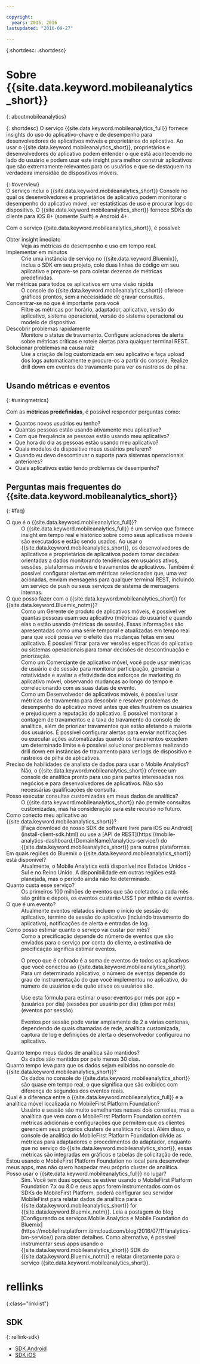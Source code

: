 ```yaml
---

copyright:
  years: 2015, 2016
lastupdated: "2016-09-27"

---
```

{:shortdesc: .shortdesc}

# Sobre {{site.data.keyword.mobileanalytics_short}}  
{: aboutmobileanalytics}

{: shortdesc}
O serviço {{site.data.keyword.mobileanalytics_full}}
fornece insights do uso do aplicativo-chave e de desempenho para desenvolvedores
de aplicativos móveis e proprietários do aplicativo. Ao usar o
{{site.data.keyword.mobileanalytics_short}},
proprietários e desenvolvedores do aplicativo podem entender o que está
acontecendo no lado do usuário e podem usar este insight para melhor construir
aplicativos que são extremamente relevantes para os usuários e que se
destaquem na verdadeira imensidão de dispositivos móveis. 

{: #overview}  
O serviço inclui o
{{site.data.keyword.mobileanalytics_short}} Console no qual
os desenvolvedores e proprietários de aplicativo podem monitorar o
desempenho do aplicativo móvel, ver estatísticas de uso e
procurar logs do dispositivo. O {{site.data.keyword.mobileanalytics_short}} fornece SDKs do cliente para iOS 8+ (somente Swift) e Android 4+.

<!-- Mobile Analytics Server SDKs - set of server SDKs to protect resources that are-->
<!--hosted on {{site.data.keyword.Bluemix_notm}}. Currently supported runtimes are-->
<!--Node.js and Java for Liberty.-->

Com o serviço {{site.data.keyword.mobileanalytics_short}}, é possível:
<!-- and includes the following capabilities: -->
<!-- * Near real-time analytics for client activity. Exp -->
<!--* Network latency analytics. GA only -->
<!-- * Client log search and download. Exp -->
<!--* Server log search and download. GA only -->
<!-- Crash and stack trace search. Exp -->

<dl>
	<dt>Obter insight imediato</dt>
		<dd>Veja as métricas de desempenho e uso em tempo real.</dd>
	<dt>Implementar em minutos</dt>
		<dd>Crie uma instância de serviço no
{{site.data.keyword.Bluemix}}, inclua o SDK em seu projeto, cole duas linhas de código em seu aplicativo e prepare-se para
coletar dezenas de métricas predefinidas.</dd>
	<!--<dt>Collect any data you want</dt>-->
		<!--<dd>Instrument apps with custom events, discover how users are interacting with your app, track purchases, and monitor app activity.  
</dd>-->
<dt>Ver métricas para todos os aplicativos em uma visão rápida</dt>
	<dd>O console do {{site.data.keyword.mobileanalytics_short}} oferece gráficos <!-- both -->prontos<!--and custom-->, sem a necessidade de gravar consultas.</dd>
<dt>Concentrar-se no que é importante para você</dt>
	<dd>Filtre as métricas por horário, adaptador, aplicativo, versão do aplicativo, sistema operacional,
versão do sistema operacional ou modelo de dispositivo.</dd>
<dt>Descobrir problemas rapidamente</dt>
	<dd>Monitore o status de travamento. Configure acionadores de alerta sobre métricas críticas e roteie alertas para qualquer terminal REST. </dd>
<dt>Solucionar problemas na causa raiz</dt>
	<dd>Use a criação de log customizada em seu aplicativo e faça upload
dos logs automaticamente e procure-os a partir do console. Realize drill down em eventos de travamento para ver os rastreios de pilha. </dd>
</dl>
 

## Usando métricas e eventos
{: #usingmetrics}

Com as **métricas predefinidas**, é possível responder perguntas como:

* Quantos novos usuários eu tenho?  
* Quantas pessoas estão usando ativamente meu aplicativo?  
* Com que frequência as pessoas estão usando meu aplicativo? 
* Que hora do dia as pessoas estão usando meu aplicativo?  
* Quais modelos de dispositivo meus usuários preferem? 
* Quando eu devo descontinuar o suporte para sistemas operacionais anteriores? 
* Quais aplicativos estão tendo problemas de desempenho?  

<!--By adding your own **custom events** you can answer questions like:--> 

<!--* What features are used most and least?-->  
<!--* Where are users entering and leaving my app?-->  
<!--* What activities are users viewing most? --> 
<!--* Are users completing workflows in the app (for example, conversion funnels)? -->  

<!--Client-side logs and usage data are gathered automatically and sent to the Mobile Analytics -->
<!-- service on demand. Developers and -->
<!-- administrators can use the {{site.data.keyword.mobileanalytics_short}} service dashboard to view data that -->
<!-- is gathered by the client SDK. -->

<!--## Data visualization
{: data-visualization}

All data that is collected by the analytics service can be visualized through the {{site.data.keyword.mobileanalytics_short}} dashboard which is accessible from your {{site.data.keyword.Bluemix_notm}} dashboard by clicking your IBM {{site.data.keyword.mobileanalytics_short}} service tile instance. You can also create custom charts, based on data that is collected by the analytics service in the dashboard. In addition to an at-a-glance view of your mobile analytics, the analytics feature includes the capability to perform a raw search against client logs, captured client crash data, and any extra data that you explicitly provide through client API function calls that feed into the {{site.data.keyword.mobileanalytics_short}} service. -->

## Perguntas mais frequentes do {{site.data.keyword.mobileanalytics_short}} 
{: #faq}

<dl>
	<dt>O que é o {{site.data.keyword.mobileanalytics_full}}?</dt>
		<dd>O {{site.data.keyword.mobileanalytics_full}} é um
serviço
que fornece insight em tempo real e histórico sobre como seus
aplicativos móveis são executados e estão sendo usados. Ao usar o
{{site.data.keyword.mobileanalytics_short}}, os
desenvolvedores de aplicativos e proprietários de aplicativos podem
tomar decisões orientadas a dados monitorando tendências em usuários
ativos, sessões, plataformas móveis e travamentos de aplicativos. Também é possível configurar alertas em métricas selecionadas que, uma vez acionadas, enviam mensagens para qualquer terminal REST, incluindo um serviço de push ou seus serviços de sistema de mensagens internas.</dd>
	<dt>O que posso fazer com o
{{site.data.keyword.mobileanalytics_short}} for
{{site.data.keyword.Bluemix_notm}}?</dt>
		<dd>Como um Gerente de produto de aplicativos móveis, é possível ver
quantas pessoas usam seu aplicativo (métricas do usuário) e quando elas
o estão usando (métricas de sessão). Essas informações são
apresentadas como uma série temporal e atualizadas em tempo real para
que você possa ver o efeito das mudanças feitas em seu aplicativo. É
possível filtrar para ver versões específicas do aplicativo ou
sistemas operacionais para tomar decisões de descontinuação e
priorização.</dd>
		<dd>Como um Comerciante de aplicativo móvel, você pode usar métricas
de usuário e de sessão para monitorar participação, gerenciar a
rotatividade e avaliar a efetividade dos esforços de marketing do
aplicativo móvel, observando mudanças ao longo do tempo e
correlacionando com as suas datas de evento.</dd>
		<dd>Como um Desenvolvedor de aplicativos móveis, é possível usar
métricas de travamento para descobrir e resolver problemas de
desempenho do aplicativo móvel antes que eles frustrem os usuários e
prejudiquem a reputação do aplicativo. É possível monitorar a contagem de travamentos e a taxa de travamento do console de analítica, além de priorizar travamentos que estão afetando a maioria dos usuários. 
É possível configurar alertas para enviar notificações ou executar ações automatizadas quando os
travamentos excedem um determinado limite e é possível solucionar problemas realizando drill down
em instâncias de travamento para ver logs de dispositivo e rastreios de pilha de aplicativos.</dd>
	<dt>Preciso de habilidades de analista de dados para usar o Mobile Analytics?</dt>
		<dd>Não, o {{site.data.keyword.mobileanalytics_short}}
oferece um console de analítica pronto para uso para partes
interessadas nos negócios e para desenvolvedores de aplicativos. Não são necessárias qualificações de consulta.</dd>
	<dt>Posso executar consultas customizadas em meus dados de analítica?</dt>
		<dd>O {{site.data.keyword.mobileanalytics_short}} não permite
consultas customizadas, mas há consideração para este recurso no
futuro.</dd>
	<dt>Como conecto meu aplicativo ao
{{site.data.keyword.mobileanalytics_short}}?</dt>
		<dd>[Faça download de nosso SDK de software livre para iOS ou Android](install-client-sdk.html) ou use
a [API de REST](https://mobile-analytics-dashboard.{DomainName}/analytics-service/)
do {{site.data.keyword.mobileanalytics_short}} para outras plataformas. </dd>
	<dt>Em quais regiões do Bluemix o {{site.data.keyword.mobileanalytics_short}} está disponível?</dt>
		<dd>Atualmente, o Mobile Analytics está disponível nos Estados
Unidos - Sul e no Reino Unido. A disponibilidade em outras regiões está
planejada, mas o período ainda não foi determinado.</dd>
	<dt>Quanto custa esse serviço?</dt>
		<dd>Os primeiros 100 milhões de eventos que são coletados a cada mês
são grátis e depois, os eventos custarão US$ 1 por milhão de eventos.</dd>
	<dt>O que é um evento?</dt>
		<dd>Atualmente eventos relatados incluem o início de sessão do
aplicativo, término de sessão do aplicativo (incluindo travamento do
aplicativo), notificações de alerta e entradas de log.</dd>
	<dt>Como posso estimar quanto o serviço vai custar por mês?</dt>
		<dd>Como a precificação depende do número de eventos que são
enviados para o serviço por conta do cliente, a estimativa de
precificação significa estimar eventos.  
<p>
O preço que é cobrado é a soma de eventos de todos os aplicativos que
você conectou ao
{{site.data.keyword.mobileanalytics_short}}. Para um
determinado aplicativo, o número de eventos depende do grau de
instrumentação do que você implementou no aplicativo, do número de
usuários e de quão ativos os usuários são.   
</p>
<p>
Use esta fórmula para estimar o uso: eventos por mês por app =
(usuários por dia) (sessões por usuário por dia) (dias por mês)
(eventos por sessão)</p>
<p>
Eventos por sessão pode variar amplamente de 2 a várias centenas,
dependendo
de quais chamadas de rede, analítica customizada, captura de log e
definições de alerta o desenvolvedor configurou no aplicativo.</p>
	<dt>Quanto tempo meus dados de analítica são mantidos?</dt>
		<dd>Os dados são mantidos por pelo menos 30 dias.</dd>
	<dt>Quanto tempo leva para que os dados sejam exibidos no console do {{site.data.keyword.mobileanalytics_short}}?</dt>
		<dd>Os dados no console do {{site.data.keyword.mobileanalytics_short}} são quase em tempo real, o que significa que são exibidos com diferença de segundos dos eventos reais.</dd>
	<dt>Qual é a diferença entre o {{site.data.keyword.mobileanalytics_full}} e a analítica móvel localizada no MobileFirst Platform Foundation?</dt>
		<dd>Usuário e sessão são muito semelhantes nesses dois consoles, mas a analítica que vem com o MobileFirst Platform Foundation contém métricas adicionais e configurações que permitem que os clientes gerenciem seus próprios clusters de analítica no local. 
Além disso, o console de analítica do MobileFirst Platform Foundation
divide as métricas para adaptadores e procedimentos do adaptador,
enquanto que no
serviço do {{site.data.keyword.mobileanalytics_short}}, essas
métricas são integradas em gráficos e tabelas de solicitação
de rede.</dd>
	<dt>Estou usando o MobileFirst Platform Foundation no local para desenvolver meus apps, mas não quero hospedar meu próprio cluster de analítica. Posso usar o {{site.data.keyword.mobileanalytics_full}} no lugar?</dt>
		<dd>Sim. Você tem duas opções: se estiver usando o MobileFirst
Platform Foundation 7.x ou 8.0 e seus apps forem instrumentados
com os SDKs do MobileFirst Platform,
poderá configurar seu servidor MobileFirst para relatar dados de
analítica para o {{site.data.keyword.mobileanalytics_short}} for
{{site.data.keyword.Bluemix_notm}}. Leia a postagem do blog [Configurando os serviços Mobile Analytics e Mobile Foundation do Bluemix](https://mobilefirstplatform.ibmcloud.com/blog/2016/07/11/analytics-bm-service/) para obter detalhes. Como alternativa, é possível instrumentar seus apps usando o {{site.data.keyword.mobileanalytics_short}} SDK do {{site.data.keyword.Bluemix_notm}} e relatar diretamente para o serviço {{site.data.keyword.mobileanalytics_short}}.</dd>
	<!-- <dt>My instance of  {{site.data.keyword.mobileanalytics_short}} does not look like the screen shots in the catalog. What's going on?</dt> -->
		<!-- <dd>Most likely you are using the Classic view interface for {{site.data.keyword.Bluemix_notm}}. Classic view is deprecated, so {{site.data.keyword.mobileanalytics_short}} runs best in the new {{site.data.keyword.Bluemix_notm}} interface. If you are in Classic view, you will see a link in the {{site.data.keyword.Bluemix_notm}} header that says <strong>Try the new {{site.data.keyword.Bluemix_notm}}</strong>. Click that link to use the new interface.</dd> -->
</dl>


# rellinks
 {:class="linklist"}

## SDK
{: rellink-sdk}
<!-- Links to SDK download and SDK Developer Guide -->
* [SDK Android ](https://github.com/ibm-bluemix-mobile-services/bms-clientsdk-android-core)  
* [SDK iOS ](https://github.com/ibm-bluemix-mobile-services/bms-clientsdk-swift-core)  

<!-- {:elementKind="article" id="rellinks"} -->
